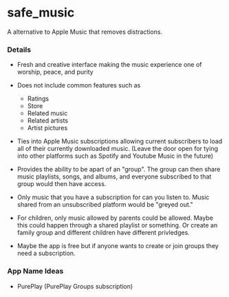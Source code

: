 # safe_music

A alternative to Apple Music that removes distractions.

### Details

- Fresh and creative interface making the music experience one of worship, peace, and purity
- Does not include common features such as
    - Ratings
    - Store
    - Related music
    - Related artists
    - Artist pictures
- Ties into Apple Music subscriptions allowing current subscribers to load all of their currently downloaded music. (Leave the door open for tying into other platforms such as Spotify and Youtube Music in the future)
- Provides the ability to be apart of an "group". The group can then share music playlists, songs, and albums, and everyone subscribed to that group would then have access. 
- Only music that you have a subscription for can you listen to. Music shared from an unsubscribed platform would be "greyed out." 
- For children, only music allowed by parents could be allowed. Maybe this could happen through a shared playlist or something. Or create an family group and different children have different privledges.

- Maybe the app is free but if anyone wants to create or join groups they need a subscription.

### App Name Ideas

- PurePlay (PurePlay Groups subscription)
